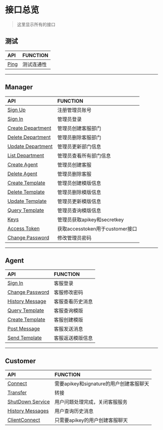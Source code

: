 # 接口总览
>这里显示所有的接口

## 测试 

|  API   | FUNCTION  |
|  :----  | :----  |
| [Ping](https://app.gitbook.com/@cs-server/s/cs-server/)  | 测试连通性 |

---

## Manager
|  API   | FUNCTION  |
|  :----  | :----  |
| [Sign Up](https://app.gitbook.com/@cs-server/s/cs-server/~/drafts/-MHiOuojS4Pc2DKdCYSZ/amdin#sign-up)  | 注册管理员账号 |
| [Sign In](https://app.gitbook.com/@cs-server/s/cs-server/~/drafts/-MHoaYVbY1aoByxkhIwl/amdin#sign-in)  | 管理员登录 |
| [Create Department](https://app.gitbook.com/@cs-server/s/cs-server/~/drafts/-MHoaYVbY1aoByxkhIwl/amdin#creare-department)  | 管理员创建客服部门 |
| [Delete Department](https://app.gitbook.com/@cs-server/s/cs-server/~/drafts/-MHoaYVbY1aoByxkhIwl/amdin#delete-department")  | 管理员删除客服部门 |
| [Update Department](https://app.gitbook.com/@cs-server/s/cs-server/~/drafts/-MHoaYVbY1aoByxkhIwl/amdin#update-department")  | 管理员更新部门信息 |
| [List Department](https://app.gitbook.com/@cs-server/s/cs-server/~/drafts/-MHoaYVbY1aoByxkhIwl/amdin#show-departments")  | 管理员查看所有部门信息 |
| [Create Agent](https://app.gitbook.com/@cs-server/s/cs-server/~/drafts/-MHoaYVbY1aoByxkhIwl/amdin#create-agent")  | 管理员创建客服 |
| [Delete Agent](https://app.gitbook.com/@cs-server/s/cs-server/~/drafts/-MHoaYVbY1aoByxkhIwl/amdin#delete-agent")  | 管理员删除客服 |
| [Create Template](https://app.gitbook.com/@cs-server/s/cs-server/~/drafts/-MHoaYVbY1aoByxkhIwl/amdin#create-template")  | 管理员创建模版信息 |
| [Delete Template](https://app.gitbook.com/@cs-server/s/cs-server/~/drafts/-MHoaYVbY1aoByxkhIwl/amdin#delete-template")  | 管理员删除模版信息 |
| [Update Template](https://app.gitbook.com/@cs-server/s/cs-server/~/drafts/-MHoaYVbY1aoByxkhIwl/amdin#update-template")  | 管理员更新模版信息 |
| [Query Template](https://app.gitbook.com/@cs-server/s/cs-server/~/drafts/-MHoaYVbY1aoByxkhIwl/amdin#query-template")  | 管理员查询模版信息 |
| [Keys](https://app.gitbook.com/@cs-server/s/cs-server/~/drafts/-MHoaYVbY1aoByxkhIwl/amdin#keys")  | 管理员获取apikey和secretkey |
| [Access Token](https://app.gitbook.com/@cs-server/s/cs-server/~/drafts/-MHoaYVbY1aoByxkhIwl/amdin#access-token")  | 获取accesstoken用于customer接口 |
| [Change Password](https://app.gitbook.com/@cs-server/s/cs-server/~/drafts/-MHoaYVbY1aoByxkhIwl/amdin#change-password")  | 修改管理员密码 |

---

## Agent 

|  API   | FUNCTION  |
|  :----  | :----  |
| [Sign In](https://app.gitbook.com/@cs-server/s/cs-server/~/drafts/-MHiOuojS4Pc2DKdCYSZ/agent)  | 客服登录 |
| [Change Password](https://app.gitbook.com/@cs-server/s/cs-server/~/drafts/-MHoaYVbY1aoByxkhIwl/agent)  | 客服修改密码 |
| [History Message](https://app.gitbook.com/@cs-server/s/cs-server/~/drafts/-MHoaYVbY1aoByxkhIwl/agent#history-messages)  | 客服查看历史消息 |
| [Query Template](https://app.gitbook.com/@cs-server/s/cs-server/~/drafts/-MHoaYVbY1aoByxkhIwl/agent#query-template")  | 客服查询模版 |
| [Create Template](https://app.gitbook.com/@cs-server/s/cs-server/~/drafts/-MHoaYVbY1aoByxkhIwl/agent#create-template")  | 客服创建模版 |
| [Post Message](https://app.gitbook.com/@cs-server/s/cs-server/~/drafts/-MHoaYVbY1aoByxkhIwl/agent#post-message")  | 客服发送消息 |
| [Send Template](https://app.gitbook.com/@cs-server/s/cs-server/~/drafts/-MHoaYVbY1aoByxkhIwl/amdin#delete-template")  | 客服返送模版信息 |

---

## Customer

|  API   | FUNCTION  |
|  :----  | :----  |
| [Connect](https://app.gitbook.com/@cs-server/s/cs-server/~/drafts/-MHiOuojS4Pc2DKdCYSZ/user#connect)  | 需要apikey和signature的用户创建客服聊天 |
| [Transfer](https://app.gitbook.com/@cs-server/s/cs-server/~/drafts/-MHoaYVbY1aoByxkhIwl/user#transfer)  | 转接 |
| [ShutDown Service](https://app.gitbook.com/@cs-server/s/cs-server/~/drafts/-MHoaYVbY1aoByxkhIwl/user#shutdown-service)  | 用户问题处理完成，关闭客服服务 |
| [History Messages](https://app.gitbook.com/@cs-server/s/cs-server/~/drafts/-MHoaYVbY1aoByxkhIwl/user#history-messages")  | 用户查询历史消息 |
| [ClientConnect](https://app.gitbook.com/@cs-server/s/cs-server/~/drafts/-MHoaYVbY1aoByxkhIwl/user#client-connect")  | 只需要apikey的用户创建客服聊天 |


